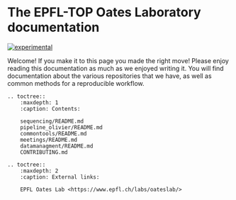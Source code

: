 # The EPFL-TOP Oates Laboratory documentation

[![experimental](http://badges.github.io/stability-badges/dist/experimental.svg)](http://github.com/badges/stability-badges)

Welcome! If you make it to this page you made the right move!
Please enjoy reading this documentation as much as we enjoyed writing it. You will find documentation about the various repositories that we have, as well as common methods for a reproducible workflow.

[starterkit]: https://epfl-top.github.io/documentation

```{eval-rst}
.. toctree::
    :maxdepth: 1
    :caption: Contents:

    sequencing/README.md
    pipeline_olivier/README.md
    commontools/README.md
    meetings/README.md
    datamanagment/README.md
    CONTRIBUTING.md

.. toctree::
    :maxdepth: 2
    :caption: External links:

    EPFL Oates Lab <https://www.epfl.ch/labs/oateslab/>
```

